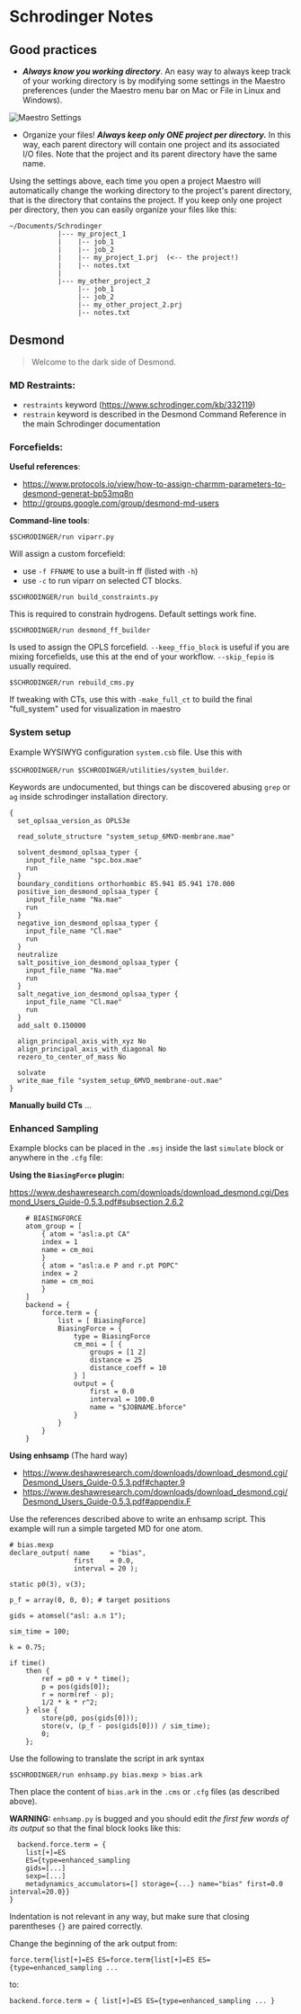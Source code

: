 # Schrodinger Notes

## Good practices 

* ***Always know you working directory***. An easy way to always keep track of your working directory
is by modifying some settings in the Maestro preferences (under the Maestro menu bar on Mac or File in Linux and Windows).

![Maestro Settings](/Users/laurenzi/Documents/maestro_prefs.png)

* Organize your files! ***Always keep only ONE project per directory.*** In this way, each parent directory will contain one project and its associated I/O files.
Note that the project and its parent directory have the same name.

Using the settings above, each time you open a project Maestro will automatically change the working directory to the project's parent directory,
that is the directory that contains the project. If you keep only one project per directory, then you can easily organize your files like this:

```
~/Documents/Schrodinger
            |--- my_project_1
            |    |-- job_1
            |    |-- job_2
            |    |-- my_project_1.prj  (<-- the project!)
            |    |-- notes.txt
            |
            |--- my_other_project_2
                 |-- job_1
                 |-- job_2
                 |-- my_other_project_2.prj
                 |-- notes.txt
```


## Desmond

> Welcome to the dark side of Desmond.

### MD Restraints:

* `restraints` keyword (https://www.schrodinger.com/kb/332119)
* `restrain` keyword is described in the Desmond Command Reference in the main Schrodinger documentation

### Forcefields:

**Useful references**:
* https://www.protocols.io/view/how-to-assign-charmm-parameters-to-desmond-generat-bp53mq8n
* http://groups.google.com/group/desmond-md-users

**Command-line tools**:

```
$SCHRODINGER/run viparr.py
```
Will assign a custom forcefield:
* use `-f FFNAME` to use a built-in ff (listed with `-h`)
* use `-c` to run viparr on selected CT blocks.

```
$SCHRODINGER/run build_constraints.py
```
This is required to constrain hydrogens. Default settings work fine.

```
$SCHRODINGER/run desmond_ff_builder
```
Is used to assign the OPLS forcefield.
`--keep_ffio_block` is useful if you are mixing forcefields,
use this at the end of your workflow.
`--skip_fepio` is usually required.

```
$SCHRODINGER/run rebuild_cms.py
```
If tweaking with CTs, use this with `-make_full_ct` to build the final "full_system"
used for visualization in maestro


### System setup

Example WYSIWYG configuration `system.csb` file.
Use this with

`$SCHRODINGER/run $SCHRODINGER/utilities/system_builder`.

Keywords are undocumented, but things can be discovered abusing `grep` or `ag` inside schrodinger installation directory.

```
{
  set_oplsaa_version_as OPLS3e

  read_solute_structure "system_setup_6MVD-membrane.mae"

  solvent_desmond_oplsaa_typer {
    input_file_name "spc.box.mae"
    run
  }
  boundary_conditions orthorhombic 85.941 85.941 170.000
  positive_ion_desmond_oplsaa_typer {
    input_file_name "Na.mae"
    run
  }
  negative_ion_desmond_oplsaa_typer {
    input_file_name "Cl.mae"
    run
  }
  neutralize
  salt_positive_ion_desmond_oplsaa_typer {
    input_file_name "Na.mae"
    run
  }
  salt_negative_ion_desmond_oplsaa_typer {
    input_file_name "Cl.mae"
    run
  }
  add_salt 0.150000

  align_principal_axis_with_xyz No
  align_principal_axis_with_diagonal No
  rezero_to_center_of_mass No
  
  solvate
  write_mae_file "system_setup_6MVD_membrane-out.mae"
}
```

**Manually build CTs**
...



### Enhanced Sampling

Example blocks can be placed in the `.msj` inside the last `simulate` block or anywhere in the `.cfg` file:

**Using the `BiasingForce` plugin:**

https://www.deshawresearch.com/downloads/download_desmond.cgi/Desmond_Users_Guide-0.5.3.pdf#subsection.2.6.2

```
    # BIASINGFORCE
    atom_group = [
        { atom = "asl:a.pt CA"
        index = 1
        name = cm_moi
        }
        { atom = "asl:a.e P and r.pt POPC"
        index = 2
        name = cm_moi
        }
    ]
    backend = {
        force.term = {
            list = [ BiasingForce]
            BiasingForce = {
                type = BiasingForce
                cm_moi = [ {
                    groups = [1 2]
                    distance = 25
                    distance_coeff = 10
                } ]
                output = {
                    first = 0.0
                    interval = 100.0
                    name = "$JOBNAME.bforce"
                }
            }
        }
    }
```

**Using enhsamp** (The hard way)

* https://www.deshawresearch.com/downloads/download_desmond.cgi/Desmond_Users_Guide-0.5.3.pdf#chapter.9
* https://www.deshawresearch.com/downloads/download_desmond.cgi/Desmond_Users_Guide-0.5.3.pdf#appendix.F


Use the references described above to write an enhsamp script.
This example will run a simple targeted MD for one atom.

```
# bias.mexp
declare_output( name     = "bias",
                first    = 0.0,
                interval = 20 );

static p0(3), v(3);

p_f = array(0, 0, 0); # target positions

gids = atomsel("asl: a.n 1");

sim_time = 100;

k = 0.75;

if time()
    then {
        ref = p0 + v * time();
        p = pos(gids[0]);
        r = norm(ref - p);
        1/2 * k * r^2;
    } else {
        store(p0, pos(gids[0]));
        store(v, (p_f - pos(gids[0])) / sim_time);
        0;
    };
```

Use the following to translate the script in ark syntax

```
$SCHRODINGER/run enhsamp.py bias.mexp > bias.ark
```

Then place the content of `bias.ark` in the `.cms` or `.cfg` files (as described above).

**WARNING:** `enhsamp.py` is bugged and you should edit *the first few words of its output* so that the final block looks like this:

```
  backend.force.term = {
    list[+]=ES
    ES={type=enhanced_sampling
    gids=[...]
    sexp=[...]
    metadynamics_accumulators=[] storage={...} name="bias" first=0.0 interval=20.0}}
}
```
Indentation is not relevant in any way, but make sure that closing parentheses `{}` are paired correctly.

Change the beginning of the ark output from:
```
force.term{list[+]=ES ES=force.term{list[+]=ES ES={type=enhanced_sampling ...
```
to:
```
backend.force.term = { list[+]=ES ES={type=enhanced_sampling ... }
```
